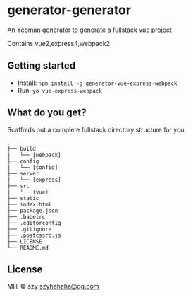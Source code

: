 # generator-generator 

An Yeoman generator to generate a fullstack vue project

Contains vue2,express4,webpack2


## Getting started

- Install: `npm install -g generator-vue-express-webpack`
- Run: `yo vue-express-webpack`


## What do you get?

Scaffolds out a complete fullstack directory structure for you:

```
.
├── build
|	└── [webpack]
├── config
|	└── [config]
├── server
|	└── [express]
├── src
|	└── [vue]
├── static
├── index.html
├── package.json
├── .babelrc
├── .editorconfig
├── .gitignore
├── .postcssrc.js
├── LICENSE
└── README.md
```
## License

MIT © szy <szyhahaha@qq.com>